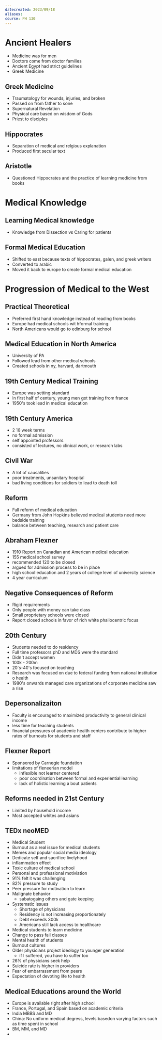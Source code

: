 ```yaml
---
datecreated: 2023/09/18
aliases: 
course: PH 130
---
```


# Ancient Healers

- Medicine was for men
- Doctors come from doctor families
- Ancient Egypt had strict guidelines
- Greek Medicine

## Greek Medicine

- Traumatology for wounds, injuries, and broken
- Passed on from father to sone
- Supernatural Revelation
- Physical care based on wisdom of Gods
- Priest to disciples

## Hippocrates

- Separation of medical and relgious explanation
- Produced first secular text

## Aristotle

- Questioned Hippocrates and the practice of learning medicine from books

# Medical Knowledge

## Learning Medical knowledge

- Knowledge from Dissection vs Caring for patients

## Formal Medical Education

- Shifted to east because texts of hippocrates, galen, and greek writers
- Converted to arabic
- Moved it back to europe to create formal medical education

# Progression of Medical to the West

## Practical Theoretical

- Preferred first hand knowledge instead of reading from books
- Europe had medical schools wit hformal training
- North Americans would go to edinburg for school

## Medical Education in North America

- University of PA
- Followed lead from other medical schools
- Created schools in ny, harvard, dartmouth

## 19th Century Medical Training

- Europe was setting standard
- In first half of century, young men got training from france
- 1950's took lead in medical education

## 19th Century America

- 2 16 week terms
- no formal admission
- self appointed professors
- consisted of lectures, no clinical work, or research labs

## Civil War

- A lot of causalities
- poor treatments, unsanitary hospital
- bad living conditions for soldiers to lead to death toll

## Reform

- Full reform of medical education
- Germany from John Hopkins believed medical students need more bedside training
- balance between teaching, research and patient care

## Abraham Flexner

- 1910 Report on Canadian and American medical education
- 155 medical school survey
- recommended 120 to be closed
- argued for admission process to be in place
- high school education and 2 years of college level of university science
- 4 year curriculum 

## Negative Consequences of Reform

- Rigid requirements
- Only people with money can take class
- Small proprietary schools were closed
- Report closed schools in favor of rich white phallocentric focus

## 20th Century

- Students needed to do residency
- Full time professors phD and MDS were the standard
- Didn't accept women
- 100k - 200m
- 20's-40's focused on teaching
- Research was focused on due to federal funding from national institution o health
- 1980's onwards managed care organizations of corporate medicine saw a rise

## Depersonalizaiton

- Faculty is encouraged to maximized productivity to general clinical income
- less time for teaching students
- financial pressures of academic health centers contribute to higher rates of burnouts for students and staff

## Flexner Report

- Sponsored by Carnegie foundation
- limitations of fleneerian model
	- inflexible not learner centered
	- poor coordination between formal and experiential learning
	- lack of holistic learning a bout patients

## Reforms needed in 21st Century

- Limited by household income
- Most accepted whites and asians

## TEDx neoMED

- Medical Student
- Burnout as a real issue for medical students
- Memes and popular social media ideology
- Dedicate self and sacrifice livelyhood
- inflammation effect
- Toxic culture of medical school
- Personal and professional motiviation
- 91% felt it was challenging
- 82% pressure to study
- Peer pressure for motivation to learn
- Malignate behavior
	- sabatogaing others and gate keeping
- Systematic Issues
	- Shortage of physicians
	- Residency is not increasing proportionately
	- Debt exceeds 300k
	- Americans still lack access to healthcare
- Medical students to learn medicine
- Change to pass fail classes
- Mental health of students
- Burnout cultures
- Older physicians project ideology to younger generation
	- if I suffered, you have to suffer too
- 26% of physicians seek help
- Suicide rate is higher in providers
- Fear of embarrassment from peers
- Expectation of devoting life to health

## Medical Educations around the World

- Europe is available right after high school
- France, Portugal, and Spain based on academic criteria
- India MBBS and MD
- China: No uniform medical degress, levels basedon varying factors such as time spent in school
- BM, MM, and MD
- 